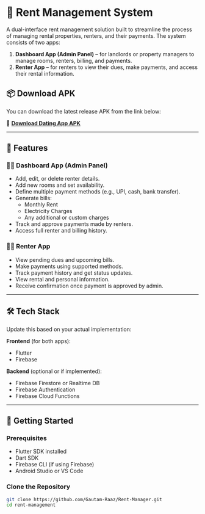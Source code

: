 # 🏢 Rent Management System

A dual-interface rent management solution built to streamline the process of managing rental properties, renters, and their payments. The system consists of two apps:

1. **Dashboard App (Admin Panel)** – for landlords or property managers to manage rooms, renters, billing, and payments.
2. **Renter App** – for renters to view their dues, make payments, and access their rental information.

## 📦 Download APK

You can download the latest release APK from the link below:

🔗 **[Download Dating App APK](https://github.com/Gautam-Raaz/Rent-Manager/releases/download/v1.0.0/app-release.apk)**

---

## 🎯 Features

### 🧑‍💼 Dashboard App (Admin Panel)

- Add, edit, or delete renter details.
- Add new rooms and set availability.
- Define multiple payment methods (e.g., UPI, cash, bank transfer).
- Generate bills:
  - Monthly Rent
  - Electricity Charges
  - Any additional or custom charges
- Track and approve payments made by renters.
- Access full renter and billing history.

### 🧑‍💻 Renter App

- View pending dues and upcoming bills.
- Make payments using supported methods.
- Track payment history and get status updates.
- View rental and personal information.
- Receive confirmation once payment is approved by admin.

---

## 🛠️ Tech Stack

Update this based on your actual implementation:

**Frontend** (for both apps):
- Flutter
- Firebase 

**Backend** (optional or if implemented):
- Firebase Firestore or Realtime DB
- Firebase Authentication
- Firebase Cloud Functions 

---

## 🚀 Getting Started

### Prerequisites

- Flutter SDK installed
- Dart SDK
- Firebase CLI (if using Firebase)
- Android Studio or VS Code

### Clone the Repository

```bash
git clone https://github.com/Gautam-Raaz/Rent-Manager.git
cd rent-management

